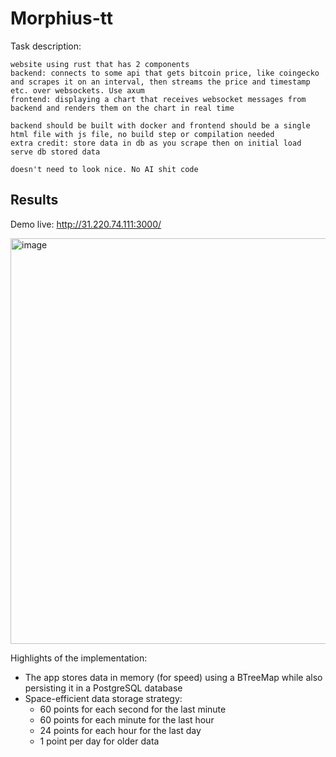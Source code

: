 # Morphius-tt

Task description:
```text
website using rust that has 2 components
backend: connects to some api that gets bitcoin price, like coingecko and scrapes it on an interval, then streams the price and timestamp etc. over websockets. Use axum
frontend: displaying a chart that receives websocket messages from backend and renders them on the chart in real time

backend should be built with docker and frontend should be a single html file with js file, no build step or compilation needed
extra credit: store data in db as you scrape then on initial load serve db stored data

doesn't need to look nice. No AI shit code
```

## Results

Demo live: http://31.220.74.111:3000/

<img width="1072" height="649" alt="image" src="https://github.com/user-attachments/assets/4681711a-d4dc-404d-ab2e-5fc3daf2b0e8" />

Highlights of the implementation:

* The app stores data in memory (for speed) using a BTreeMap while also persisting it in a PostgreSQL database
* Space-efficient data storage strategy:
  * 60 points for each second for the last minute
  * 60 points for each minute for the last hour
  * 24 points for each hour for the last day
  * 1 point per day for older data
